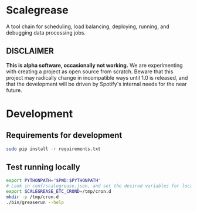 # Scalegrease

A tool chain for scheduling, load balancing, deploying, running, and debugging data processing jobs.

## DISCLAIMER

**This is alpha software, occasionally not working.**  We are experimenting with creating
a project as open source from scratch.  Beware that this project may radically change in
incompatible ways until 1.0 is released, and that the development will be driven by Spotify's
internal needs for the near future.


# Development

## Requirements for development

```bash
sudo pip install -r requirements.txt
```

## Test running locally

```bash
export PYTHONPATH="$PWD:$PYTHONPATH"
# Look in conf/scalegrease.json, and set the desired variables for local interactive testing
export SCALEGREASE_ETC_CROND=/tmp/cron.d
mkdir -p /tmp/cron.d
./bin/greaserun --help
```
